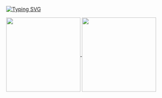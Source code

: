 [![Typing SVG](https://readme-typing-svg.demolab.com?font=Fira+Code&pause=1000&color=00BB04&background=1611FF00&center=true&random=false&width=542&lines=%5BBack%3DEnd%3DDeveloper%5D)](https://git.io/typing-svg)

<a href="https://github.com/anuraghazra/github-readme-stats">
  <img height=200 align="center" src="https://github-readme-stats.vercel.app/api?username=anuraghazra" />
</a>
<a href="https://github.com/anuraghazra/convoychat">
  <img height=200 align="center" src="https://github-readme-stats.vercel.app/api/top-langs?username=anuraghazra&layout=compact&langs_count=8&card_width=320" />
</a>

